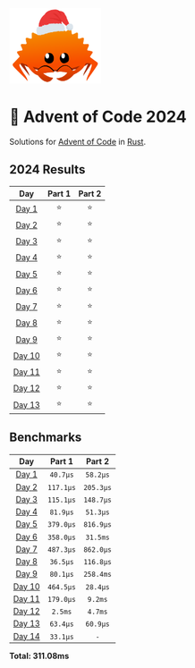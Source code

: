 <img src="./.assets/christmas_ferris.png" width="164">

# 🎄 Advent of Code 2024

Solutions for [Advent of Code](https://adventofcode.com/) in [Rust](https://www.rust-lang.org/).

<!--- advent_readme_stars table --->
## 2024 Results

| Day | Part 1 | Part 2 |
| :---: | :---: | :---: |
| [Day 1](https://adventofcode.com/2024/day/1) | ⭐ | ⭐ |
| [Day 2](https://adventofcode.com/2024/day/2) | ⭐ | ⭐ |
| [Day 3](https://adventofcode.com/2024/day/3) | ⭐ | ⭐ |
| [Day 4](https://adventofcode.com/2024/day/4) | ⭐ | ⭐ |
| [Day 5](https://adventofcode.com/2024/day/5) | ⭐ | ⭐ |
| [Day 6](https://adventofcode.com/2024/day/6) | ⭐ | ⭐ |
| [Day 7](https://adventofcode.com/2024/day/7) | ⭐ | ⭐ |
| [Day 8](https://adventofcode.com/2024/day/8) | ⭐ | ⭐ |
| [Day 9](https://adventofcode.com/2024/day/9) | ⭐ | ⭐ |
| [Day 10](https://adventofcode.com/2024/day/10) | ⭐ | ⭐ |
| [Day 11](https://adventofcode.com/2024/day/11) | ⭐ | ⭐ |
| [Day 12](https://adventofcode.com/2024/day/12) | ⭐ | ⭐ |
| [Day 13](https://adventofcode.com/2024/day/13) | ⭐ | ⭐ |
<!--- advent_readme_stars table --->

<!--- benchmarking table --->
## Benchmarks

| Day | Part 1 | Part 2 |
| :---: | :---: | :---:  |
| [Day 1](./src/bin/01.rs) | `40.7µs` | `58.2µs` |
| [Day 2](./src/bin/02.rs) | `117.1µs` | `205.3µs` |
| [Day 3](./src/bin/03.rs) | `115.1µs` | `148.7µs` |
| [Day 4](./src/bin/04.rs) | `81.9µs` | `51.3µs` |
| [Day 5](./src/bin/05.rs) | `379.0µs` | `816.9µs` |
| [Day 6](./src/bin/06.rs) | `358.0µs` | `31.5ms` |
| [Day 7](./src/bin/07.rs) | `487.3µs` | `862.0µs` |
| [Day 8](./src/bin/08.rs) | `36.5µs` | `116.8µs` |
| [Day 9](./src/bin/09.rs) | `80.1µs` | `258.4ms` |
| [Day 10](./src/bin/10.rs) | `464.5µs` | `28.4µs` |
| [Day 11](./src/bin/11.rs) | `179.0µs` | `9.2ms` |
| [Day 12](./src/bin/12.rs) | `2.5ms` | `4.7ms` |
| [Day 13](./src/bin/13.rs) | `63.4µs` | `60.9µs` |
| [Day 14](./src/bin/14.rs) | `33.1µs` | `-` |

**Total: 311.08ms**
<!--- benchmarking table --->
